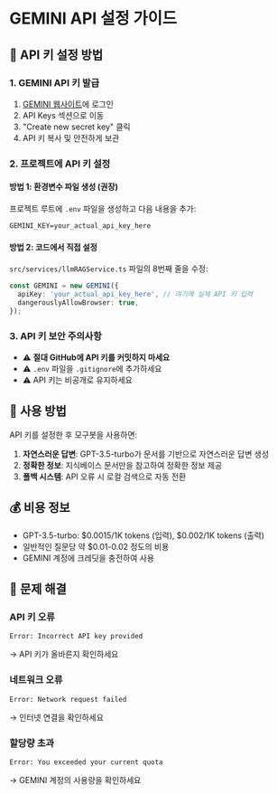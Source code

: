 # GEMINI API 설정 가이드

## 🔑 API 키 설정 방법

### 1. GEMINI API 키 발급
1. [GEMINI 웹사이트](https://platform.GEMINI.com/)에 로그인
2. API Keys 섹션으로 이동
3. "Create new secret key" 클릭
4. API 키 복사 및 안전하게 보관

### 2. 프로젝트에 API 키 설정

#### 방법 1: 환경변수 파일 생성 (권장)
프로젝트 루트에 `.env` 파일을 생성하고 다음 내용을 추가:

```env
GEMINI_KEY=your_actual_api_key_here
```

#### 방법 2: 코드에서 직접 설정
`src/services/llmRAGService.ts` 파일의 8번째 줄을 수정:

```typescript
const GEMINI = new GEMINI({
  apiKey: 'your_actual_api_key_here', // 여기에 실제 API 키 입력
  dangerouslyAllowBrowser: true,
});
```

### 3. API 키 보안 주의사항
- ⚠️ **절대 GitHub에 API 키를 커밋하지 마세요**
- ⚠️ `.env` 파일을 `.gitignore`에 추가하세요
- ⚠️ API 키는 비공개로 유지하세요

## 🚀 사용 방법

API 키를 설정한 후 모구봇을 사용하면:

1. **자연스러운 답변**: GPT-3.5-turbo가 문서를 기반으로 자연스러운 답변 생성
2. **정확한 정보**: 지식베이스 문서만을 참고하여 정확한 정보 제공
3. **폴백 시스템**: API 오류 시 로컬 검색으로 자동 전환

## 💰 비용 정보
- GPT-3.5-turbo: $0.0015/1K tokens (입력), $0.002/1K tokens (출력)
- 일반적인 질문당 약 $0.01-0.02 정도의 비용
- GEMINI 계정에 크레딧을 충전하여 사용

## 🔧 문제 해결

### API 키 오류
```
Error: Incorrect API key provided
```
→ API 키가 올바른지 확인하세요

### 네트워크 오류
```
Error: Network request failed
```
→ 인터넷 연결을 확인하세요

### 할당량 초과
```
Error: You exceeded your current quota
```
→ GEMINI 계정의 사용량을 확인하세요

